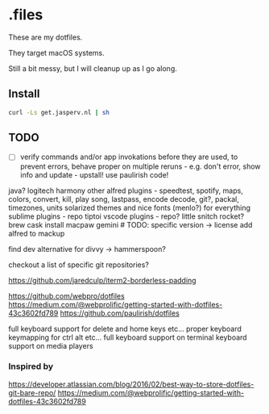 # .files

These are my dotfiles.

They target macOS systems.

Still a bit messy, but I will cleanup up as I go along.

## Install
```bash
curl -Ls get.jasperv.nl | sh
```

## TODO
- [ ] verify commands and/or app invokations before they are used, to prevent errors, behave proper on multiple reruns - e.g. don't error, show info and update - upstall! use paulirish code!

java?
logitech harmony
other alfred plugins - speedtest, spotify, maps, colors, convert, kill, play song, lastpass, encode decode, git?, packal, timezones, units
solarized themes and nice fonts (menlo?) for everything
sublime plugins - repo
tiptoi
vscode plugins - repo?
little snitch
rocket?
brew cask install macpaw gemini # TODO: specific version -> license
add alfred to mackup

find dev alternative for divvy -> hammerspoon?

checkout a list of specific git repositories?

https://github.com/jaredculp/iterm2-borderless-padding

https://github.com/webpro/dotfiles
https://medium.com/@webprolific/getting-started-with-dotfiles-43c3602fd789
https://github.com/paulirish/dotfiles

full keyboard support for delete and home keys etc...
proper keyboard keymapping for ctrl alt etc...
full keyboard support on terminal
keyboard support on media players

### Inspired by
https://developer.atlassian.com/blog/2016/02/best-way-to-store-dotfiles-git-bare-repo/
https://medium.com/@webprolific/getting-started-with-dotfiles-43c3602fd789
